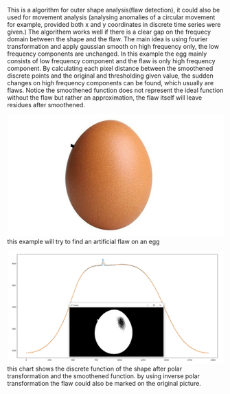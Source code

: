 This is a algorithm for outer shape analysis(flaw detection), it could also be used for movement analysis 
(analysing anomalies of a circular movement for example, provided both x and y coordinates in discrete time series were given.) 
The algorithem works well if there is a clear gap on the frequecy domain between the shape and the flaw.
The main idea is using fourier transformation and apply gaussian smooth on high frequency only, the low frequency components are unchanged.
In this example the egg mainly consists of low frequency component and the flaw is only high frequency component.
By calculating each pixel distance between the smoothened discrete points and the original and thresholding given value, the sudden changes on high frequency components can be found, which usually are flaws.
Notice the smoothened function does not represent the ideal function without the flaw but rather an approximation, the flaw itself will leave residues after smoothened.

![image](https://github.com/JiayouQin/Python-projects/blob/master/20%20Shape%20Analysis%20with%20FFT%20OpenCV/egg_flawed.jpg)
    this example will try to find an artificial flaw on an egg

![image](https://github.com/JiayouQin/Python-projects/blob/master/20%20Shape%20Analysis%20with%20FFT%20OpenCV/smoothy.png)
    this chart shows the discrete function of the shape after polar transformation and the smoothened function.
    by using inverse polar transformation the flaw could also be marked on the original picture.
